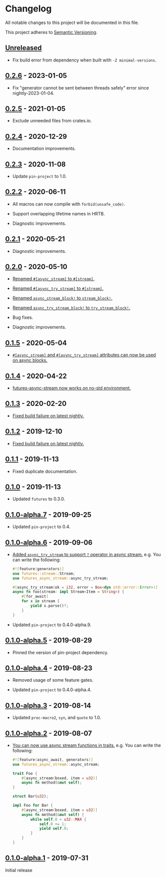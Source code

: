 # Changelog

All notable changes to this project will be documented in this file.

This project adheres to [Semantic Versioning](https://semver.org).

<!--
Note: In this file, do not use the hard wrap in the middle of a sentence for compatibility with GitHub comment style markdown rendering.
-->

## [Unreleased]

- Fix build error from dependency when built with `-Z minimal-versions`.

## [0.2.6] - 2023-01-05

- Fix "generator cannot be sent between threads safely" error since nightly-2023-01-04.

## [0.2.5] - 2021-01-05

- Exclude unneeded files from crates.io.

## [0.2.4] - 2020-12-29

- Documentation improvements.

## [0.2.3] - 2020-11-08

- Update `pin-project` to 1.0.

## [0.2.2] - 2020-06-11

- All macros can now compile with `forbid(unsafe_code)`.

- Support overlapping lifetime names in HRTB.

- Diagnostic improvements.

## [0.2.1] - 2020-05-21

- Diagnostic improvements.

## [0.2.0] - 2020-05-10

- [Renamed `#[async_stream]` to `#[stream]`.](https://github.com/taiki-e/futures-async-stream/pull/45)

- [Renamed `#[async_try_stream]` to `#[stream]`.](https://github.com/taiki-e/futures-async-stream/pull/45)

- [Renamed `async_stream_block!` to `stream_block!`.](https://github.com/taiki-e/futures-async-stream/pull/45)

- [Renamed `async_try_stream_block!` to `try_stream_block!`.](https://github.com/taiki-e/futures-async-stream/pull/45)

- Bug fixes.

- Diagnostic improvements.

## [0.1.5] - 2020-05-04

- [`#[async_stream]` and `#[async_try_stream]` attributes can now be used on async blocks.](https://github.com/taiki-e/futures-async-stream/pull/44)

## [0.1.4] - 2020-04-22

- [futures-async-stream now works on no-std environment.](https://github.com/taiki-e/futures-async-stream/pull/34)

## [0.1.3] - 2020-02-20

- [Fixed build failure on latest nightly.](https://github.com/taiki-e/futures-async-stream/pull/33)

## [0.1.2] - 2019-12-10

- [Fixed build failure on latest nightly.](https://github.com/taiki-e/futures-async-stream/pull/31)

## [0.1.1] - 2019-11-13

- Fixed duplicate documentation.

## [0.1.0] - 2019-11-13

- Updated `futures` to 0.3.0.

## [0.1.0-alpha.7] - 2019-09-25

- Updated `pin-project` to 0.4.

## [0.1.0-alpha.6] - 2019-09-06

- [Added `async_try_stream` to support `?` operator in async stream.](https://github.com/taiki-e/futures-async-stream/pull/15) e.g. You can write the following:

  ```rust
  #![feature(generators)]
  use futures::stream::Stream;
  use futures_async_stream::async_try_stream;

  #[async_try_stream(ok = i32, error = Box<dyn std::error::Error>)]
  async fn foo(stream: impl Stream<Item = String>) {
      #[for_await]
      for x in stream {
          yield x.parse()?;
      }
  }
  ```

- Updated `pin-project` to 0.4.0-alpha.9.

## [0.1.0-alpha.5] - 2019-08-29

- Pinned the version of pin-project dependency.

## [0.1.0-alpha.4] - 2019-08-23

- Removed usage of some feature gates.

- Updated `pin-project` to 0.4.0-alpha.4.

## [0.1.0-alpha.3] - 2019-08-14

- Updated `proc-macro2`, `syn`, and `quote` to 1.0.

## [0.1.0-alpha.2] - 2019-08-07

- [You can now use async stream functions in traits.](https://github.com/taiki-e/futures-async-stream/pull/12) e.g. You can write the following:

  ```rust
  #![feature(async_await, generators)]
  use futures_async_stream::async_stream;

  trait Foo {
      #[async_stream(boxed, item = u32)]
      async fn method(&mut self);
  }

  struct Bar(u32);

  impl Foo for Bar {
      #[async_stream(boxed, item = u32)]
      async fn method(&mut self) {
          while self.0 < u32::MAX {
              self.0 += 1;
              yield self.0;
          }
      }
  }
  ```

## [0.1.0-alpha.1] - 2019-07-31

Initial release

[Unreleased]: https://github.com/taiki-e/futures-async-stream/compare/v0.2.6...HEAD
[0.2.6]: https://github.com/taiki-e/futures-async-stream/compare/v0.2.5...v0.2.6
[0.2.5]: https://github.com/taiki-e/futures-async-stream/compare/v0.2.4...v0.2.5
[0.2.4]: https://github.com/taiki-e/futures-async-stream/compare/v0.2.3...v0.2.4
[0.2.3]: https://github.com/taiki-e/futures-async-stream/compare/v0.2.2...v0.2.3
[0.2.2]: https://github.com/taiki-e/futures-async-stream/compare/v0.2.1...v0.2.2
[0.2.1]: https://github.com/taiki-e/futures-async-stream/compare/v0.2.0...v0.2.1
[0.2.0]: https://github.com/taiki-e/futures-async-stream/compare/v0.1.5...v0.2.0
[0.1.5]: https://github.com/taiki-e/futures-async-stream/compare/v0.1.4...v0.1.5
[0.1.4]: https://github.com/taiki-e/futures-async-stream/compare/v0.1.3...v0.1.4
[0.1.3]: https://github.com/taiki-e/futures-async-stream/compare/v0.1.2...v0.1.3
[0.1.2]: https://github.com/taiki-e/futures-async-stream/compare/v0.1.1...v0.1.2
[0.1.1]: https://github.com/taiki-e/futures-async-stream/compare/v0.1.0...v0.1.1
[0.1.0]: https://github.com/taiki-e/futures-async-stream/compare/v0.1.0-alpha.7...v0.1.0
[0.1.0-alpha.7]: https://github.com/taiki-e/futures-async-stream/compare/v0.1.0-alpha.6...v0.1.0-alpha.7
[0.1.0-alpha.6]: https://github.com/taiki-e/futures-async-stream/compare/v0.1.0-alpha.5...v0.1.0-alpha.6
[0.1.0-alpha.5]: https://github.com/taiki-e/futures-async-stream/compare/v0.1.0-alpha.4...v0.1.0-alpha.5
[0.1.0-alpha.4]: https://github.com/taiki-e/futures-async-stream/compare/v0.1.0-alpha.3...v0.1.0-alpha.4
[0.1.0-alpha.3]: https://github.com/taiki-e/futures-async-stream/compare/v0.1.0-alpha.2...v0.1.0-alpha.3
[0.1.0-alpha.2]: https://github.com/taiki-e/futures-async-stream/compare/v0.1.0-alpha.1...v0.1.0-alpha.2
[0.1.0-alpha.1]: https://github.com/taiki-e/futures-async-stream/releases/tag/v0.1.0-alpha.1
